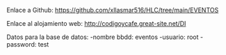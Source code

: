Enlace a Github:
https://github.com/xllasmar516/HLC/tree/main/EVENTOS

Enlace al alojamiento web:
http://codigoycafe.great-site.net/DI

Datos para la base de datos:
-nombre bbdd: eventos
-usuario: root
-password: test
